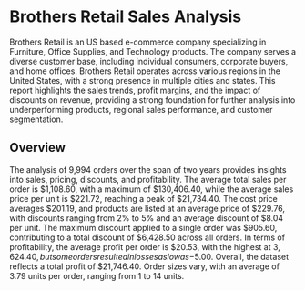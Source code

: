 # Brothers Retail Sales Analysis

Brothers Retail is an US based e-commerce company specializing in Furniture, Office Supplies, and Technology products. The company serves a diverse customer base, including individual consumers, corporate buyers, and home offices. Brothers Retail operates across various regions in the United States, with a strong presence in multiple cities and states.
This report highlights the sales trends, profit margins, and the impact of discounts on revenue, providing a strong foundation for further analysis into underperforming products, regional sales performance, and customer segmentation.

## Overview
The analysis of 9,994 orders over the span of two years provides insights into sales, pricing, discounts, and profitability. The average total sales per order is $1,108.60, with a maximum of $130,406.40, while the average sales price per unit is $221.72, reaching a peak of $21,734.40. The cost price averages $201.19, and products are listed at an average price of $229.76, with discounts ranging from 2% to 5% and an average discount of $8.04 per unit. The maximum discount applied to a single order was $905.60, contributing to a total discount of $6,428.50 across all orders. In terms of profitability, the average profit per order is $20.53, with the highest at $3,624.40, but some orders resulted in losses as low as -$5.00. Overall, the dataset reflects a total profit of $21,746.40. Order sizes vary, with an average of 3.79 units per order, ranging from 1 to 14 units. 


